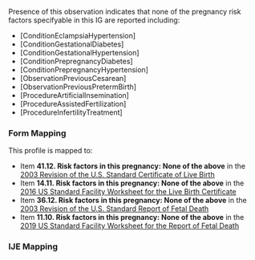  Presence of this observation indicates that none of the pregnancy risk factors specifyable in this IG are reported including:
* [ConditionEclampsiaHypertension]
* [ConditionGestationalDiabetes]
* [ConditionGestationalHypertension]
* [ConditionPrepregnancyDiabetes]
* [ConditionPrepregnancyHypertension]
* [ObservationPreviousCesarean]
* [ObservationPreviousPretermBirth]
* [ProcedureArtificialInsemination]
* [ProcedureAssistedFertilization]
* [ProcedureInfertilityTreatment]

### Form Mapping
This profile is mapped to:
 * Item **41.12. Risk factors in this pregnancy: None of the above** in the [2003 Revision of the U.S. Standard Certificate of Live Birth](https://www.cdc.gov/nchs/data/dvs/birth11-03final-ACC.pdf)
 * Item **14.11. Risk factors in this pregnancy: None of the above** in the [2016 US Standard Facility Worksheet for the Live Birth Certificate](https://www.cdc.gov/nchs/data/dvs/facility-worksheet-2016-508.pdf)
 * Item **36.12. Risk factors in this pregnancy: None of the above** in the [2003 Revision of the U.S. Standard Report of Fetal Death](https://www.cdc.gov/nchs/data/dvs/FDEATH11-03finalACC.pdf)
 * Item **11.10. Risk factors in this pregnancy: None of the above** in the [2019 US Standard Facility Worksheet for the Report of Fetal Death](https://www.cdc.gov/nchs/data/dvs/fetal-death-facility-worksheet-2019-508.pdf)

### IJE Mapping

<style>
 .context-menu {cursor: context-menu; color: #438bca;}
 .context-menu:hover {opacity: 0.5;}
</style>
